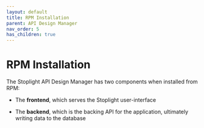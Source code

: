 ```yaml
---
layout: default
title: RPM Installation
parent: API Design Manager
nav_order: 5
has_children: true
---
```


# RPM Installation

The Stoplight API Design Manager has two components when installed from RPM:

- The **frontend**, which serves the Stoplight user-interface

- The **backend**, which is the backing API for the application, ultimately writing data to the database
